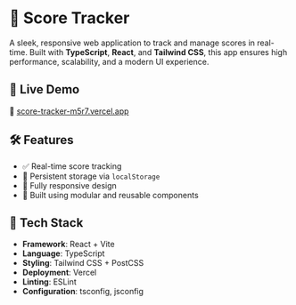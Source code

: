 # 🎯 Score Tracker

A sleek, responsive web application to track and manage scores in real-time. Built with **TypeScript**, **React**, and **Tailwind CSS**, this app ensures high performance, scalability, and a modern UI experience.

## 🚀 Live Demo

🔗 [score-tracker-m5r7.vercel.app](https://score-tracker-m5r7.vercel.app)

## 🛠️ Features

- ✅ Real-time score tracking
- 💾 Persistent storage via `localStorage`
- 📱 Fully responsive design
- 🧪 Built using modular and reusable components

## 🧱 Tech Stack

- **Framework**: React + Vite
- **Language**: TypeScript
- **Styling**: Tailwind CSS + PostCSS
- **Deployment**: Vercel
- **Linting**: ESLint
- **Configuration**: tsconfig, jsconfig

